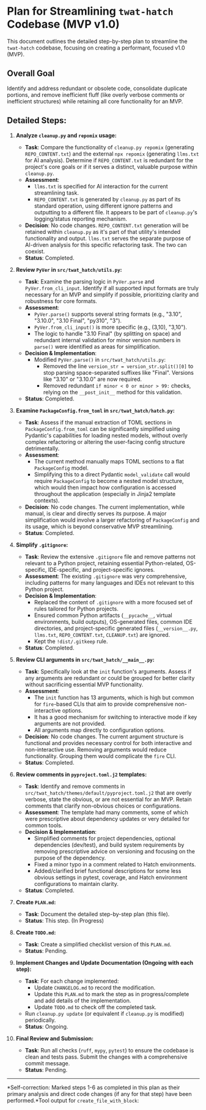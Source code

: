 # Plan for Streamlining `twat-hatch` Codebase (MVP v1.0)

This document outlines the detailed step-by-step plan to streamline the `twat-hatch` codebase, focusing on creating a performant, focused v1.0 (MVP).

## Overall Goal
Identify and address redundant or obsolete code, consolidate duplicate portions, and remove inefficient fluff (like overly verbose comments or inefficient structures) while retaining all core functionality for an MVP.

## Detailed Steps:

1.  **Analyze `cleanup.py` and `repomix` usage:**
    *   **Task**: Compare the functionality of `cleanup.py repomix` (generating `REPO_CONTENT.txt`) and the external `npx repomix` (generating `llms.txt` for AI analysis). Determine if `REPO_CONTENT.txt` is redundant for the project's core goals or if it serves a distinct, valuable purpose within `cleanup.py`.
    *   **Assessment**:
        *   `llms.txt` is specified for AI interaction for the current streamlining task.
        *   `REPO_CONTENT.txt` is generated by `cleanup.py` as part of its standard operation, using different ignore patterns and outputting to a different file. It appears to be part of `cleanup.py`'s logging/status reporting mechanism.
    *   **Decision**: No code changes. `REPO_CONTENT.txt` generation will be retained within `cleanup.py` as it's part of that utility's intended functionality and output. `llms.txt` serves the separate purpose of AI-driven analysis for this specific refactoring task. The two can coexist.
    *   **Status**: Completed.

2.  **Review `PyVer` in `src/twat_hatch/utils.py`:**
    *   **Task**: Examine the parsing logic in `PyVer.parse` and `PyVer.from_cli_input`. Identify if all supported input formats are truly necessary for an MVP and simplify if possible, prioritizing clarity and robustness for core formats.
    *   **Assessment**:
        *   `PyVer.parse()` supports several string formats (e.g., "3.10", "3.10.0", "3.10 Final", "py310", "3").
        *   `PyVer.from_cli_input()` is more specific (e.g., (3,10), "3,10").
        *   The logic to handle "3.10 Final" (by splitting on space) and redundant internal validation for minor version numbers in `parse()` were identified as areas for simplification.
    *   **Decision & Implementation**:
        *   Modified `PyVer.parse()` in `src/twat_hatch/utils.py`:
            *   Removed the line `version_str = version_str.split()[0]` to stop parsing space-separated suffixes like "Final". Versions like "3.10" or "3.10.0" are now required.
            *   Removed redundant `if minor < 0 or minor > 99:` checks, relying on the `__post_init__` method for this validation.
    *   **Status**: Completed.

3.  **Examine `PackageConfig.from_toml` in `src/twat_hatch/hatch.py`:**
    *   **Task**: Assess if the manual extraction of TOML sections in `PackageConfig.from_toml` can be significantly simplified using Pydantic's capabilities for loading nested models, without overly complex refactoring or altering the user-facing config structure detrimentally.
    *   **Assessment**:
        *   The current method manually maps TOML sections to a flat `PackageConfig` model.
        *   Simplifying this to a direct Pydantic `model_validate` call would require `PackageConfig` to become a nested model structure, which would then impact how configuration is accessed throughout the application (especially in Jinja2 template contexts).
    *   **Decision**: No code changes. The current implementation, while manual, is clear and directly serves its purpose. A major simplification would involve a larger refactoring of `PackageConfig` and its usage, which is beyond conservative MVP streamlining.
    *   **Status**: Completed.

4.  **Simplify `.gitignore`:**
    *   **Task**: Review the extensive `.gitignore` file and remove patterns not relevant to a Python project, retaining essential Python-related, OS-specific, IDE-specific, and project-specific ignores.
    *   **Assessment**: The existing `.gitignore` was very comprehensive, including patterns for many languages and IDEs not relevant to this Python project.
    *   **Decision & Implementation**:
        *   Replaced the content of `.gitignore` with a more focused set of rules tailored for Python projects.
        *   Ensured common Python artifacts (`__pycache__`, virtual environments, build outputs), OS-generated files, common IDE directories, and project-specific generated files (`__version__.py`, `llms.txt`, `REPO_CONTENT.txt`, `CLEANUP.txt`) are ignored.
        *   Kept the `!dist/.gitkeep` rule.
    *   **Status**: Completed.

5.  **Review CLI arguments in `src/twat_hatch/__main__.py`:**
    *   **Task**: Specifically look at the `init` function's arguments. Assess if any arguments are redundant or could be grouped for better clarity without sacrificing essential MVP functionality.
    *   **Assessment**:
        *   The `init` function has 13 arguments, which is high but common for `fire`-based CLIs that aim to provide comprehensive non-interactive options.
        *   It has a good mechanism for switching to interactive mode if key arguments are not provided.
        *   All arguments map directly to configuration options.
    *   **Decision**: No code changes. The current argument structure is functional and provides necessary control for both interactive and non-interactive use. Removing arguments would reduce functionality. Grouping them would complicate the `fire` CLI.
    *   **Status**: Completed.

6.  **Review comments in `pyproject.toml.j2` templates:**
    *   **Task**: Identify and remove comments in `src/twat_hatch/themes/default/pyproject.toml.j2` that are overly verbose, state the obvious, or are not essential for an MVP. Retain comments that clarify non-obvious choices or configurations.
    *   **Assessment**: The template had many comments, some of which were prescriptive about dependency updates or very detailed for common tools.
    *   **Decision & Implementation**:
        *   Simplified comments for project dependencies, optional dependencies (dev/test), and build system requirements by removing prescriptive advice on versioning and focusing on the purpose of the dependency.
        *   Fixed a minor typo in a comment related to Hatch environments.
        *   Added/clarified brief functional descriptions for some less obvious settings in pytest, coverage, and Hatch environment configurations to maintain clarity.
    *   **Status**: Completed.

7.  **Create `PLAN.md`:**
    *   **Task**: Document the detailed step-by-step plan (this file).
    *   **Status**: This step. (In Progress)

8.  **Create `TODO.md`:**
    *   **Task**: Create a simplified checklist version of this `PLAN.md`.
    *   **Status**: Pending.

9.  **Implement Changes and Update Documentation (Ongoing with each step):**
    *   **Task**: For each change implemented:
        *   Update `CHANGELOG.md` to record the modification.
        *   Update this `PLAN.md` to mark the step as in progress/complete and add details of the implementation.
        *   Update `TODO.md` to check off the completed task.
    *   Run `cleanup.py update` (or equivalent if `cleanup.py` is modified) periodically.
    *   **Status**: Ongoing.

10. **Final Review and Submission:**
    *   **Task**: Run all checks (`ruff`, `mypy`, `pytest`) to ensure the codebase is clean and tests pass. Submit the changes with a comprehensive commit message.
    *   **Status**: Pending.

---
*Self-correction: Marked steps 1-6 as completed in this plan as their primary analysis and direct code changes (if any for that step) have been performed.*Tool output for `create_file_with_block`:
